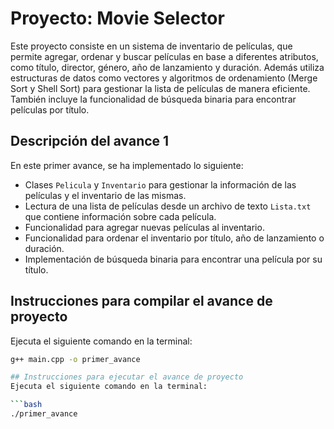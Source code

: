 # Proyecto: Movie Selector
Este proyecto consiste en un sistema de inventario de películas, que permite agregar, ordenar y buscar películas en base a diferentes atributos, como título, director, género, año de lanzamiento y duración. Además utiliza estructuras de datos como vectores y algoritmos de ordenamiento (Merge Sort y Shell Sort) para gestionar la lista de películas de manera eficiente. También incluye la funcionalidad de búsqueda binaria para encontrar películas por título.

## Descripción del avance 1
En este primer avance, se ha implementado lo siguiente:
- Clases `Pelicula` y `Inventario` para gestionar la información de las películas y el inventario de las mismas.
- Lectura de una lista de películas desde un archivo de texto `Lista.txt` que contiene información sobre cada película.
- Funcionalidad para agregar nuevas películas al inventario.
- Funcionalidad para ordenar el inventario por título, año de lanzamiento o duración.
- Implementación de búsqueda binaria para encontrar una película por su título.

## Instrucciones para compilar el avance de proyecto
Ejecuta el siguiente comando en la terminal:

```bash
g++ main.cpp -o primer_avance

## Instrucciones para ejecutar el avance de proyecto
Ejecuta el siguiente comando en la terminal:

```bash
./primer_avance
